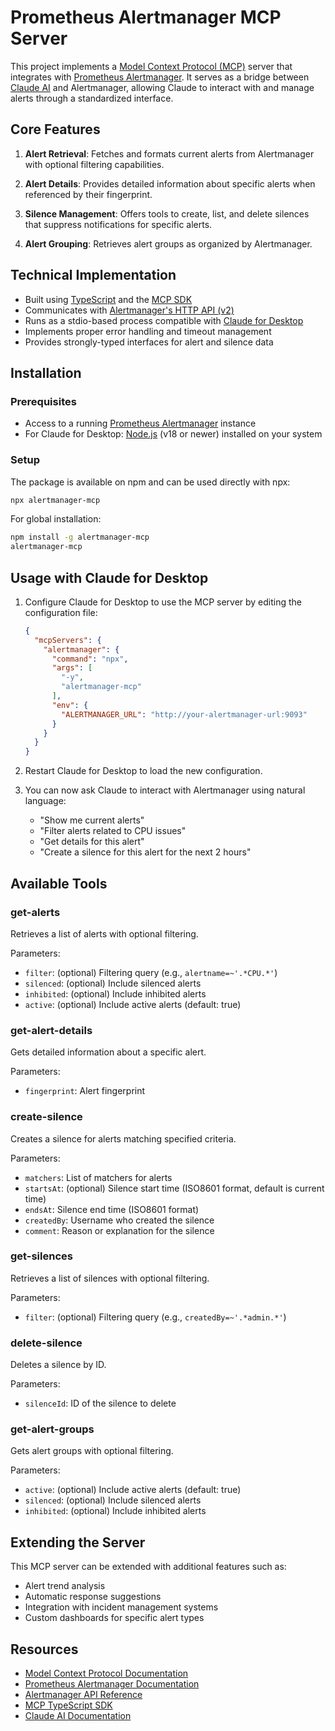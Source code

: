 # Prometheus Alertmanager MCP Server

This project implements a [Model Context Protocol (MCP)](https://modelcontextprotocol.io/) server that integrates with [Prometheus Alertmanager](https://prometheus.io/docs/alerting/latest/alertmanager/). It serves as a bridge between [Claude AI](https://claude.ai/) and Alertmanager, allowing Claude to interact with and manage alerts through a standardized interface.

## Core Features

1. **Alert Retrieval**: Fetches and formats current alerts from Alertmanager with optional filtering capabilities.

2. **Alert Details**: Provides detailed information about specific alerts when referenced by their fingerprint.

3. **Silence Management**: Offers tools to create, list, and delete silences that suppress notifications for specific alerts.

4. **Alert Grouping**: Retrieves alert groups as organized by Alertmanager.

## Technical Implementation

- Built using [TypeScript](https://www.typescriptlang.org/) and the [MCP SDK](https://github.com/modelcontextprotocol/typescript-sdk)
- Communicates with [Alertmanager's HTTP API (v2)](https://prometheus.io/docs/alerting/latest/api/)
- Runs as a stdio-based process compatible with [Claude for Desktop](https://claude.ai/download)
- Implements proper error handling and timeout management
- Provides strongly-typed interfaces for alert and silence data

## Installation

### Prerequisites

- Access to a running [Prometheus Alertmanager](https://prometheus.io/docs/alerting/latest/configuration/) instance
- For Claude for Desktop: [Node.js](https://nodejs.org/) (v18 or newer) installed on your system

### Setup

The package is available on npm and can be used directly with npx:

```bash
npx alertmanager-mcp
```

For global installation:

```bash
npm install -g alertmanager-mcp
alertmanager-mcp
```

## Usage with Claude for Desktop

1. Configure Claude for Desktop to use the MCP server by editing the configuration file:
   ```json
   {
     "mcpServers": {
       "alertmanager": {
         "command": "npx",
         "args": [
           "-y",
           "alertmanager-mcp"
         ],
         "env": {
           "ALERTMANAGER_URL": "http://your-alertmanager-url:9093"
         }
       }
     }
   }
   ```

2. Restart Claude for Desktop to load the new configuration.

3. You can now ask Claude to interact with Alertmanager using natural language:
   - "Show me current alerts"
   - "Filter alerts related to CPU issues"
   - "Get details for this alert"
   - "Create a silence for this alert for the next 2 hours"

## Available Tools

### get-alerts

Retrieves a list of alerts with optional filtering.

Parameters:
- `filter`: (optional) Filtering query (e.g., `alertname=~'.*CPU.*'`)
- `silenced`: (optional) Include silenced alerts
- `inhibited`: (optional) Include inhibited alerts
- `active`: (optional) Include active alerts (default: true)

### get-alert-details

Gets detailed information about a specific alert.

Parameters:
- `fingerprint`: Alert fingerprint

### create-silence

Creates a silence for alerts matching specified criteria.

Parameters:
- `matchers`: List of matchers for alerts
- `startsAt`: (optional) Silence start time (ISO8601 format, default is current time)
- `endsAt`: Silence end time (ISO8601 format)
- `createdBy`: Username who created the silence
- `comment`: Reason or explanation for the silence

### get-silences

Retrieves a list of silences with optional filtering.

Parameters:
- `filter`: (optional) Filtering query (e.g., `createdBy=~'.*admin.*'`)

### delete-silence

Deletes a silence by ID.

Parameters:
- `silenceId`: ID of the silence to delete

### get-alert-groups

Gets alert groups with optional filtering.

Parameters:
- `active`: (optional) Include active alerts (default: true)
- `silenced`: (optional) Include silenced alerts
- `inhibited`: (optional) Include inhibited alerts

## Extending the Server

This MCP server can be extended with additional features such as:

- Alert trend analysis
- Automatic response suggestions
- Integration with incident management systems
- Custom dashboards for specific alert types

## Resources

- [Model Context Protocol Documentation](https://modelcontextprotocol.io/docs/concepts/architecture)
- [Prometheus Alertmanager Documentation](https://prometheus.io/docs/alerting/latest/alertmanager/)
- [Alertmanager API Reference](https://prometheus.io/docs/alerting/latest/api/)
- [MCP TypeScript SDK](https://github.com/modelcontextprotocol/typescript-sdk)
- [Claude AI Documentation](https://docs.anthropic.com/claude/)
